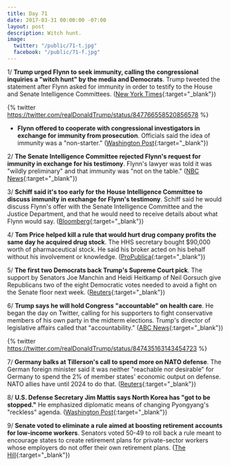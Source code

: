 ```yaml
---
title: Day 71
date: 2017-03-31 00:00:00 -07:00
layout: post
description: Witch hunt.
image:
  twitter: "/public/71-t.jpg"
  facebook: "/public/71-f.jpg"
---
```


1/ **Trump urged Flynn to seek immunity, calling the congressional inquiries a "witch hunt" by the media and Democrats**. Trump tweeted the statement after Flynn asked for immunity in order to testify to the House and Senate Intelligence Committees. ([New York Times](https://www.nytimes.com/2017/03/31/us/politics/trump-calls-congressional-inquiry-witch-hunt.html){:target="_blank"})

{% twitter https://twitter.com/realDonaldTrump/status/847766558520856578 %}

* **Flynn offered to cooperate with congressional investigators in exchange for immunity from prosecution**. Officials said the idea of immunity was a "non-starter." ([Washington Post](https://www.washingtonpost.com/world/national-security/flynn-offers-to-cooperate-with-congressional-probe-in-exchange-for-immunity/2017/03/30/bfd48584-159f-11e7-ada0-1489b735b3a3_story.html){:target="_blank"})

2/ **The Senate Intelligence Committee rejected Flynn's request for immunity in exchange for his testimony**. Flynn's lawyer was told it was "wildly preliminary" and that immunity was "not on the table." ([NBC News](http://www.nbcnews.com/news/us-news/senate-intelligence-committee-rejects-immunity-michael-flynn-n741061){:target="_blank"})

3/ **Schiff said it's too early for the House Intelligence Committee to discuss immunity in exchange for Flynn's testimony**. Schiff said he would discuss Flynn's offer with the Senate Intelligence Committee and the Justice Department, and that he would need to receive details about what Flynn would say. ([Bloomberg](https://www.bloomberg.com/politics/articles/2017-03-30/flynn-said-to-seek-immunity-to-testify-in-russia-investigations){:target="_blank"})

4/ **Tom Price helped kill a rule that would hurt drug company profits the same day he acquired drug stock**. The HHS secretary bought $90,000 worth of pharmaceutical stock. He said his broker acted on his behalf without his involvement or knowledge. ([ProPublica](https://www.propublica.org/article/tom-price-intervened-rule-hurt-drug-profits-same-day-acquired-drug-stock){:target="_blank"})

5/ **The first two Democrats back Trump's Supreme Court pick**. The support by Senators Joe Manchin and Heidi Heitkamp of Neil Gorsuch give Republicans two of the eight Democratic votes needed to avoid a fight on the Senate floor next week. ([Reuters](http://www.reuters.com/article/us-usa-trump-gorsuch-democrats-idUSKBN17131D){:target="_blank"})

6/ **Trump says he will hold Congress "accountable" on health care**. He began the day on Twitter, calling for his supporters to fight conservative members of his own party in the midterm elections. Trump's director of legislative affairs called that "accountability." ([ABC News](http://abcnews.go.com/Politics/white-house-official-trump-hold-congress-accountable-health/story?id=46478143){:target="_blank"})

{% twitter https://twitter.com/realDonaldTrump/status/847435163143454723 %}

7/ **Germany balks at Tillerson's call to spend more on NATO defense**. The German foreign minister said it was neither "reachable nor desirable" for Germany to spend the 2% of member states' economic output on defense. NATO allies have until 2024 to do that. ([Reuters](http://www.reuters.com/article/us-nato-idUSKBN1720WV){:target="_blank"})

8/ **U.S. Defense Secretary Jim Mattis says North Korea has "got to be stopped."** He emphasized diplomatic means of changing Pyongyang's "reckless" agenda. ([Washington Post](https://www.washingtonpost.com/world/europe/us-defense-chief-worries-about-reckless-nkorea-actions/2017/03/31/88e21830-1607-11e7-bb16-269934184168_story.html){:target="_blank"})

9/ **Senate voted to eliminate a rule aimed at boosting retirement accounts for low-income workers**. Senators voted 50-49 to roll back a rule meant to encourage states to create retirement plans for private-sector workers whose employers do not offer their own retirement plans. ([The Hill](http://thehill.com/blogs/floor-action/senate/326484-senate-votes-to-eliminate-obama-era-retirement-rule){:target="_blank"})